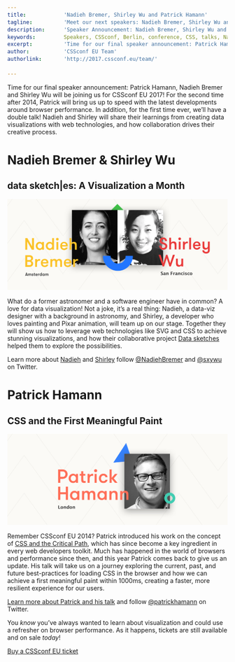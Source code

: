 ```yaml
---
title:            'Nadieh Bremer, Shirley Wu and Patrick Hamann'
tagline:          'Meet our next speakers: Nadieh Bremer, Shirley Wu and Patrick Hamann'
description:      'Speaker Announcement: Nadieh Bremer, Shirley Wu and Patrick Hamann'
keywords:         Speakers, CSSconf, Berlin, conference, CSS, talks, Nadieh Bremer, Shirley Wu, Patrick Hamann
excerpt:          'Time for our final speaker announcement: Patrick Hamann, Nadieh Bremer and Shirley Wu will join us for CSSconf EU 2017!'
author:           'CSSconf EU Team'
authorlink:       'http://2017.cssconf.eu/team/'

---
```


Time for our final speaker announcement: Patrick Hamann, Nadieh Bremer and Shirley Wu will be joining us for CSSconf EU 2017!
For the second time after 2014, Patrick will bring us up to speed with the latest developments around browser performance. In addition, for the first time ever, we’ll have a double talk! Nadieh and Shirley will share their learnings from creating data visualizations with web technologies, and how collaboration drives their creative process.

# Nadieh Bremer & Shirley Wu
## data sketch|es: A Visualization a Month

![Nadieh Bremer and Shirley Wu](shirley-and-nadieh-blog.png)

What do a former astronomer and a software engineer have in common? A love for data visualization! Not a joke, it’s a real thing: Nadieh, a data-viz designer with a background in astronomy, and Shirley, a developer who loves painting and Pixar animation, will team up on our stage. Together they will show us how to leverage web technologies like SVG and CSS to achieve stunning visualizations, and how their collaborative project [Data sketches](http://www.datasketch.es/) helped them to explore the possibilities.

Learn more about [Nadieh](http://2017.cssconf.eu/speakers/nadieh-bremer.html) and [Shirley](http://2017.cssconf.eu/speakers/shirley-wu.html) follow [@NadiehBremer](https://twitter.com/NadiehBremer) and [@sxywu](https://twitter.com/sxywu) on Twitter.


# Patrick Hamann
## CSS and the First Meaningful Paint

![Patrick Hamann](patrick-hamann-blog.png)

Remember CSSconf EU 2014? Patrick introduced his work on the concept of [CSS and the Critical Path](https://www.youtube.com/watch?v=_0Fk85to6hA), which has since become a key ingredient in every web developers toolkit. Much has happened in the world of browsers and performance since then, and this year Patrick comes back to give us an update. His talk will take us on a journey exploring the current, past, and future best-practices for loading CSS in the browser and how we can achieve a first meaningful paint within 1000ms, creating a faster, more resilient experience for our users.

[Learn more about Patrick and his talk](http://2017.cssconf.eu/speakers/patrick-hamann.html) and follow [@patrickhamann](https://twitter.com/patrickhamann) on Twitter.

You _know_ you’ve always wanted to learn about visualization and could use a refresher on browser performance. As it happens, tickets are still available and on sale *today*!

<a href="https://tito.io/cssconfeu/cssconfeu-2017" class="btn--special">
  <span class="btn__span" data-hover="Buy CSSconf EU Ticket">Buy a CSSconf EU ticket</span>
</a>

